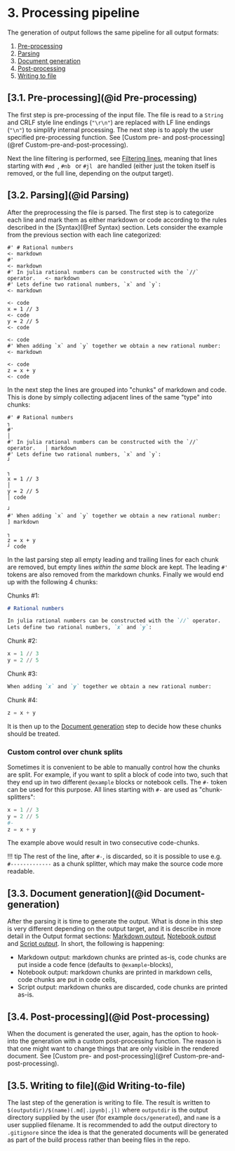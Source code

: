 # **3.** Processing pipeline

The generation of output follows the same pipeline for all output formats:
1. [Pre-processing](@ref)
2. [Parsing](@ref)
3. [Document generation](@ref)
4. [Post-processing](@ref)
5. [Writing to file](@ref)


## [**3.1.** Pre-processing](@id Pre-processing)

The first step is pre-processing of the input file. The file is read to a `String`
and CRLF style line endings (`"\r\n"`) are replaced with LF line endings (`"\n"`) to simplify
internal processing. The next step is to apply the user specified pre-processing function.
See [Custom pre- and post-processing](@ref Custom-pre-and-post-processing).

Next the line filtering is performed, see [Filtering lines](@ref), meaning that lines
starting with `#md `, `#nb ` or `#jl ` are handled (either just the token itself is removed,
or the full line, depending on the output target).


## [**3.2.** Parsing](@id Parsing)

After the preprocessing the file is parsed. The first step is to categorize each line
and mark them as either markdown or code according to the rules described in the
[Syntax](@ref Syntax) section. Lets consider the example from the previous section
with each line categorized:
```
#' # Rational numbers                                                     <- markdown
#'                                                                        <- markdown
#' In julia rational numbers can be constructed with the `//` operator.   <- markdown
#' Lets define two rational numbers, `x` and `y`:                         <- markdown
                                                                          <- code
x = 1 // 3                                                                <- code
y = 2 // 5                                                                <- code
                                                                          <- code
#' When adding `x` and `y` together we obtain a new rational number:      <- markdown
                                                                          <- code
z = x + y                                                                 <- code
```

In the next step the lines are grouped into "chunks" of markdown and code.
This is done by simply collecting adjacent lines of the same "type" into
chunks:
```
#' # Rational numbers                                                     ┐
#'                                                                        │
#' In julia rational numbers can be constructed with the `//` operator.   │ markdown
#' Lets define two rational numbers, `x` and `y`:                         ┘
                                                                          ┐
x = 1 // 3                                                                │
y = 2 // 5                                                                │ code
                                                                          ┘
#' When adding `x` and `y` together we obtain a new rational number:      ] markdown
                                                                          ┐
z = x + y                                                                 ┘ code
```

In the last parsing step all empty leading and trailing lines for each chunk
are removed, but empty lines *within the same* block are kept. The leading `#' `
tokens are also removed from the markdown chunks. Finally we would
end up with the following 4 chunks:

Chunks #1:
```markdown
# Rational numbers

In julia rational numbers can be constructed with the `//` operator.
Lets define two rational numbers, `x` and `y`:
```
Chunk #2:
```julia
x = 1 // 3
y = 2 // 5
```
Chunk #3:
```markdown
When adding `x` and `y` together we obtain a new rational number:
```
Chunk #4:
```julia
z = x + y
```

It is then up to the [Document generation](@ref) step to decide how these chunks should be treated.

### Custom control over chunk splits

Sometimes it is convenient to be able to manually control how the chunks are split.
For example, if you want to split a block of code into two, such that they end up in
two different `@example` blocks or notebook cells. The `#-` token can be used for this
purpose. All lines starting with `#-` are used as "chunk-splitters":
```julia
x = 1 // 3
y = 2 // 5
#-
z = x + y
```
The example above would result in two consecutive code-chunks.

!!! tip
    The rest of the line, after `#-`, is discarded, so it is possible to use e.g.
    `#-------------` as a chunk splitter, which may make the source code more readable.


## [**3.3.** Document generation](@id Document-generation)

After the parsing it is time to generate the output. What is done in this step is
very different depending on the output target, and it is describe in more detail in
the Output format sections: [Markdown output](@ref), [Notebook output](@ref) and
[Script output](@ref). In short, the following is happening:

* Markdown output: markdown chunks are printed as-is, code chunks are put inside
  a code fence (defaults to `@example`-blocks),
* Notebook output: markdown chunks are printed in markdown cells, code chunks are
  put in code cells,
* Script output: markdown chunks are discarded, code chunks are printed as-is.


## [**3.4.** Post-processing](@id Post-processing)

When the document is generated the user, again, has the option to hook-into the generation
with a custom post-processing function. The reason is that one might want to change
things that are only visible in the rendered document.
See [Custom pre- and post-processing](@ref Custom-pre-and-post-processing).


## [**3.5.** Writing to file](@id Writing-to-file)

The last step of the generation is writing to file. The result is written to
`$(outputdir)/$(name)(.md|.ipynb|.jl)` where `outputdir` is the output directory supplied
by the user (for example `docs/generated`), and `name` is a user supplied filename.
It is recommended to add the output directory to `.gitignore` since the idea is that
the generated documents will be generated as part of the build process rather than
beeing files in the repo.
